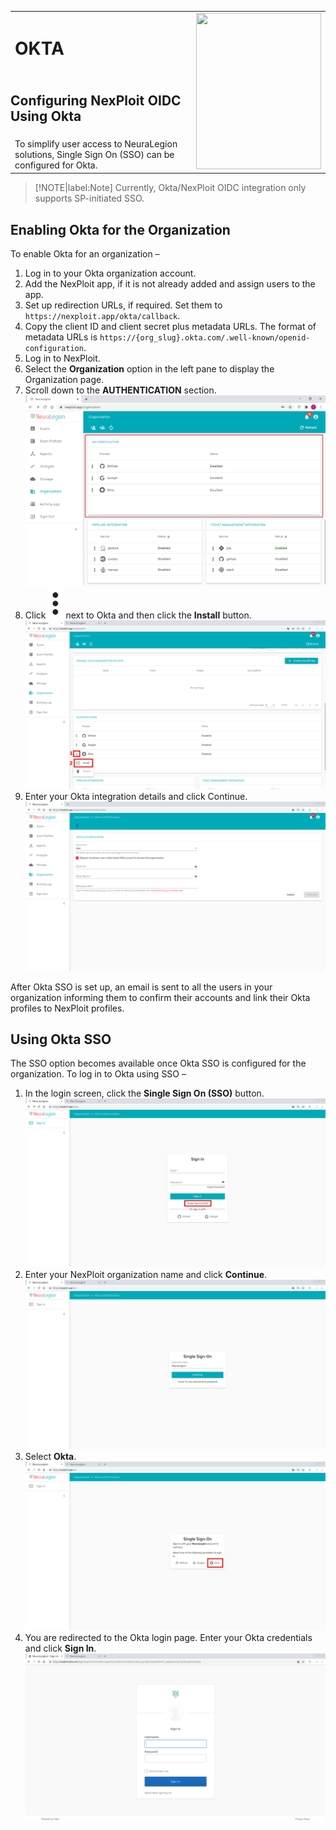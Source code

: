 <table id="integrations" >
  <tr>
    <td width="70%">
      <h1>OKTA</h1>
    </td>
    <td width="30%" style="text-align:center" rowspan="3">
      <img src="guide/pipeline-integration/sso/media/okta/okta-new-logo.png" width="200" height="250"></img>
    </td>
  </tr>
  <tr>
    <td style="text-align:left;vertical-align:text-top;padding:0px">
    <h2>Configuring NexPloit OIDC Using Okta</h2>
    </td>
  </tr>
  <tr>
  <td>
  To simplify user access to NeuraLegion solutions, Single Sign On (SSO) can be configured for Okta.
  </td>
  </tr>
</table>

>[!NOTE|label:Note]
Currently, Okta/NexPloit OIDC integration only supports SP-initiated SSO.

## Enabling Okta for the Organization
To enable Okta for an organization –
1. Log in to your Okta organization account.
2. Add the NexPloit app, if it is not already added and assign users to the app.
3. Set up redirection URLs, if required. Set them to `https://nexploit.app/okta/callback`.
4. Copy the client ID and client secret plus metadata URLs. The format of metadata URLs is `https://{org_slug}.okta.com/.well-known/openid-configuration`.
5. Log in to NexPloit.
6. Select the **Organization** option in the left pane to display the Organization page.
7. Scroll down to the **AUTHENTICATION** section.\
![authentication-panel](media/okta/authentication-panel.png ':size=45%')
8. Click ![dots](media/okta/dots-button.png ':size=1%') next to Okta and then click the **Install** button.\
![okta-install](media/okta/okta-install.png ':size=45%')
9. Enter your Okta integration details and click Continue.\
![okta-settings](media/okta/okta-settings.png ':size=45%')

After Okta SSO is set up, an email is sent to all the users in your organization informing them to confirm their accounts and link their Okta profiles to NexPloit profiles.

## Using Okta SSO
The SSO option becomes available once Okta SSO is configured for the organization.
To log in to Okta using SSO –
1. In the login screen, click the **Single Sign On (SSO)** button.\
![sso-button](media/okta/sso-button.png ':size=45%')
2. Enter your NexPloit organization name and click **Continue**.\
![sso-organization](media/okta/sso-organization.png ':size=45%')
3. Select **Okta**.\
![sso-okta](media/okta/sso-okta.png ':size=45%')
4. You are redirected to the Okta login page. Enter your Okta credentials and click **Sign In**.\
![okta-login](media/okta/okta-login.png ':size=45%')

